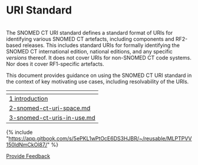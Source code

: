 # URI Standard

\
The SNOMED CT URI standard defines a standard format of URIs for identifying various SNOMED CT artefacts, including components and RF2-based releases. This includes standard URIs for formally identifying the SNOMED CT international edition, national editions, and any specific _versions_ thereof. It does not cover URIs for non-SNOMED CT code systems. Nor does it cover RF1-specific artefacts.

This document provides guidance on using the SNOMED CT URI standard in the context of key motivating use cases, including resolvability of the URIs.

<table data-column-title-hidden data-view="cards"><thead><tr><th data-type="content-ref"></th></tr></thead><tbody><tr><td><a href="1 introduction/">1 introduction</a></td></tr><tr><td><a href="2-snomed-ct-uri-space.md">2-snomed-ct-uri-space.md</a></td></tr><tr><td><a href="3-snomed-ct-uris-in-use.md">3-snomed-ct-uris-in-use.md</a></td></tr></tbody></table>





{% include "https://app.gitbook.com/s/5ePKL1wPtOcE6DS3HJBR/~/reusable/MLPTPVV150ldNmCkOl87/" %}

<a href="https://docs.google.com/forms/d/e/1FAIpQLScTmbZIf0UEQwYDkY27EEWBkaiYkHSbR0_9DmFrMLXoQLyL7Q/viewform?usp=pp_url&#x26;entry.1767247133=URI+Standard&#x26;entry.670899847=URI%20Standard" class="button primary">Provide Feedback</a>
